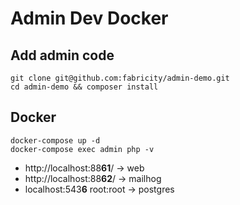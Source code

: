 # Admin Dev Docker

## Add admin code
````ssh
git clone git@github.com:fabricity/admin-demo.git
cd admin-demo && composer install
````

## Docker
````ssh
docker-compose up -d
docker-compose exec admin php -v
````

- http://localhost:88**61**/ -> web
- http://localhost:88**62**/ -> mailhog
- localhost:543**6** root:root -> postgres